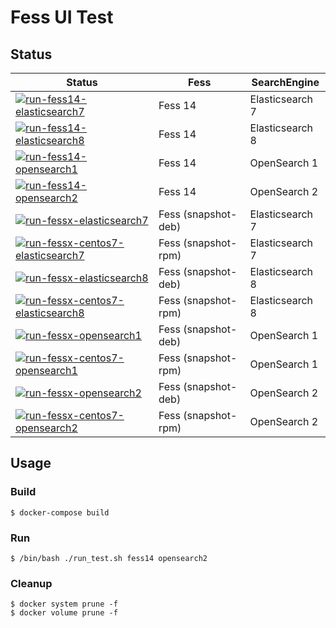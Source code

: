 # Fess UI Test

## Status

| Status | Fess | SearchEngine |
| ------ | ---- | ------------ |
| [![run-fess14-elasticsearch7](https://github.com/codelibs/fess-test-ui/actions/workflows/run-fess14-elasticsearch7.yml/badge.svg)](https://github.com/codelibs/fess-test-ui/actions/workflows/run-fess14-elasticsearch7.yml) | Fess 14 | Elasticsearch 7 |
| [![run-fess14-elasticsearch8](https://github.com/codelibs/fess-test-ui/actions/workflows/run-fess14-elasticsearch8.yml/badge.svg)](https://github.com/codelibs/fess-test-ui/actions/workflows/run-fess14-elasticsearch8.yml) | Fess 14 | Elasticsearch 8 |
| [![run-fess14-opensearch1](https://github.com/codelibs/fess-test-ui/actions/workflows/run-fess14-opensearch1.yml/badge.svg)](https://github.com/codelibs/fess-test-ui/actions/workflows/run-fess14-opensearch1.yml) | Fess 14 | OpenSearch 1 |
| [![run-fess14-opensearch2](https://github.com/codelibs/fess-test-ui/actions/workflows/run-fess14-opensearch2.yml/badge.svg)](https://github.com/codelibs/fess-test-ui/actions/workflows/run-fess14-opensearch2.yml) | Fess 14 | OpenSearch 2 |
| [![run-fessx-elasticsearch7](https://github.com/codelibs/fess-test-ui/actions/workflows/run-fessx-elasticsearch7.yml/badge.svg)](https://github.com/codelibs/fess-test-ui/actions/workflows/run-fessx-elasticsearch7.yml) | Fess (snapshot-deb) | Elasticsearch 7 |
| [![run-fessx-centos7-elasticsearch7](https://github.com/codelibs/fess-test-ui/actions/workflows/run-fessx-centos7-elasticsearch7.yml/badge.svg)](https://github.com/codelibs/fess-test-ui/actions/workflows/run-fessx-centos7-elasticsearch7.yml) | Fess (snapshot-rpm) | Elasticsearch 7 |
| [![run-fessx-elasticsearch8](https://github.com/codelibs/fess-test-ui/actions/workflows/run-fessx-elasticsearch8.yml/badge.svg)](https://github.com/codelibs/fess-test-ui/actions/workflows/run-fessx-elasticsearch8.yml) | Fess (snapshot-deb) | Elasticsearch 8 |
| [![run-fessx-centos7-elasticsearch8](https://github.com/codelibs/fess-test-ui/actions/workflows/run-fessx-centos7-elasticsearch8.yml/badge.svg)](https://github.com/codelibs/fess-test-ui/actions/workflows/run-fessx-centos7-elasticsearch8.yml) | Fess (snapshot-rpm) | Elasticsearch 8 |
| [![run-fessx-opensearch1](https://github.com/codelibs/fess-test-ui/actions/workflows/run-fessx-opensearch1.yml/badge.svg)](https://github.com/codelibs/fess-test-ui/actions/workflows/run-fessx-opensearch1.yml) | Fess (snapshot-deb) | OpenSearch 1 |
| [![run-fessx-centos7-opensearch1](https://github.com/codelibs/fess-test-ui/actions/workflows/run-fessx-centos7-opensearch1.yml/badge.svg)](https://github.com/codelibs/fess-test-ui/actions/workflows/run-fessx-centos7-opensearch1.yml) | Fess (snapshot-rpm) | OpenSearch 1 |
| [![run-fessx-opensearch2](https://github.com/codelibs/fess-test-ui/actions/workflows/run-fessx-opensearch2.yml/badge.svg)](https://github.com/codelibs/fess-test-ui/actions/workflows/run-fessx-opensearch2.yml) | Fess (snapshot-deb) | OpenSearch 2 |
| [![run-fessx-centos7-opensearch2](https://github.com/codelibs/fess-test-ui/actions/workflows/run-fessx-centos7-opensearch2.yml/badge.svg)](https://github.com/codelibs/fess-test-ui/actions/workflows/run-fessx-centos7-opensearch2.yml) | Fess (snapshot-rpm) | OpenSearch 2 |

## Usage

### Build

```
$ docker-compose build
```

### Run

```
$ /bin/bash ./run_test.sh fess14 opensearch2
```

### Cleanup

```
$ docker system prune -f
$ docker volume prune -f
```
